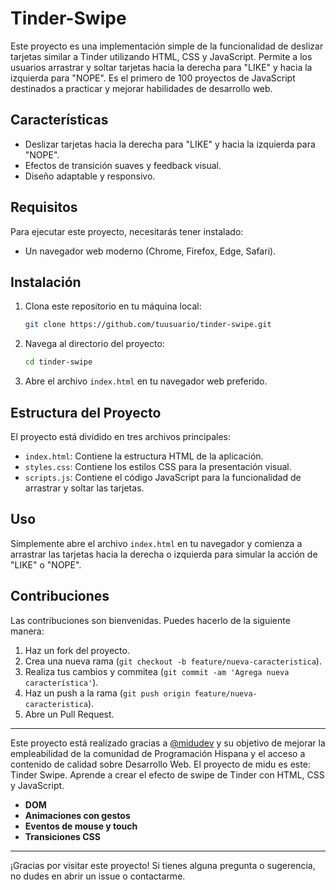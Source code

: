 # Tinder-Swipe

Este proyecto es una implementación simple de la funcionalidad de deslizar tarjetas similar a Tinder utilizando HTML, CSS y JavaScript. Permite a los usuarios arrastrar y soltar tarjetas hacia la derecha para "LIKE" y hacia la izquierda para "NOPE". Es el primero de 100 proyectos de JavaScript destinados a practicar y mejorar habilidades de desarrollo web.

## Características

- Deslizar tarjetas hacia la derecha para "LIKE" y hacia la izquierda para "NOPE".
- Efectos de transición suaves y feedback visual.
- Diseño adaptable y responsivo.

## Requisitos

Para ejecutar este proyecto, necesitarás tener instalado:

- Un navegador web moderno (Chrome, Firefox, Edge, Safari).

## Instalación

1. Clona este repositorio en tu máquina local:

    ```sh
    git clone https://github.com/tuusuario/tinder-swipe.git
    ```

2. Navega al directorio del proyecto:

    ```sh
    cd tinder-swipe
    ```

3. Abre el archivo `index.html` en tu navegador web preferido.

## Estructura del Proyecto

El proyecto está dividido en tres archivos principales:

- `index.html`: Contiene la estructura HTML de la aplicación.
- `styles.css`: Contiene los estilos CSS para la presentación visual.
- `scripts.js`: Contiene el código JavaScript para la funcionalidad de arrastrar y soltar las tarjetas.

## Uso

Simplemente abre el archivo `index.html` en tu navegador y comienza a arrastrar las tarjetas hacia la derecha o izquierda para simular la acción de "LIKE" o "NOPE".

## Contribuciones

Las contribuciones son bienvenidas. Puedes hacerlo de la siguiente manera:

1. Haz un fork del proyecto.
2. Crea una nueva rama (`git checkout -b feature/nueva-caracteristica`).
3. Realiza tus cambios y commitea (`git commit -am 'Agrega nueva característica'`).
4. Haz un push a la rama (`git push origin feature/nueva-caracteristica`).
5. Abre un Pull Request.

---

Este proyecto está realizado gracias a [@midudev](https://github.com/midudev) y su objetivo de mejorar la empleabilidad de la comunidad de Programación Hispana y el acceso a contenido de calidad sobre Desarrollo Web. El proyecto de midu es este: Tinder Swipe. Aprende a crear el efecto de swipe de Tinder con HTML, CSS y JavaScript.

- **DOM**
- **Animaciones con gestos**
- **Eventos de mouse y touch**
- **Transiciones CSS**

---

¡Gracias por visitar este proyecto! Si tienes alguna pregunta o sugerencia, no dudes en abrir un issue o contactarme.
